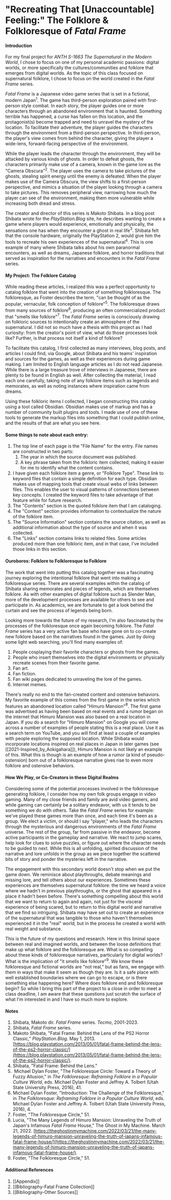 # "Recreating That \[Unaccountable] Feeling:" The Folklore & Folkloresque of _Fatal Frame_

#### Introduction
For my final project for _ANTH S-1663 The Supernatural in the Modern World_, I chose to focus on one of my personal academic passions: digital worlds, or more specifically the cultures/communities and folklore that emerges from digital worlds.  As the topic of this class focused on supernatural folklore, I chose to focus on the world created in the _Fatal Frame_ series.

_Fatal Frame_ is a Japanese video game series that is set in a fictional, modern Japan$^1$.  The game has third-person exploration paired with first-person style combat.  In each story, the player guides one or more characters through an abandoned environment that is haunted.  Something terrible has happened, a curse has fallen on this location, and the protagonist(s) become trapped and need to unravel the mystery of the location.  To facilitate their adventure, the player guides the characters through the environment from a third-person perspective.  In third-person, the player's view comes from behind the character, giving the player a wide-lens, forward-facing perspective of the environment.

While the player leads the character through the environment, they will be attacked by various kinds of ghosts.  In order to defeat ghosts, the characters primarily make use of a camera, known in the game lore as the "Camera Obscura"$^2$.  The player uses the camera to take pictures of the  ghosts, stealing spirit energy until the enemy is defeated.  When the player makes use of the Camera Obscura, the view shifts to a first-person perspective, and mimics a situation of the player looking through a camera to take pictures.  This removes peripheral view, narrowing how much the player can see of the environment, making them more vulnerable while increasing both dread and stress. 

The creator and director of this series is Makoto Shibata.  In a blog post Shibata wrote for the _PlayStation.Blog_ site, he describes wanting to create a game where players would experience, emotionally and physically, the sensations one has when they encounter a ghost in real life$^3$.  Shibata felt that the console hardware, originally the PlayStation 2, would give him the tools to recreate his own experiences of the supernatural$^4$.  This is one example of many where Shibata talks about his own paranormal encounters, as well as dreams, Japanese folklore, and horror traditions that served as inspiration for the narratives and encounters in the _Fatal Frame_ series.

#### My Project: The Folklore Catalog
While reading these articles, I realized this was a perfect opportunity to catalog folklore that went into the creation of something folkloresque.  The folkloresque, as Foster describes the term, "can be thought of as the popular, vernacular, folk conception of folklore"$^5$.  The folkloresque draws from many sources of folklore$^6$, producing an often commercialized product that "smells like folklore"$^7$.  The _Fatal Frame_ series is consciously drawing on folkloric sources to intentionally create an atmosphere of the supernatural.  I did not so much have a thesis with this project as I had curiosity:  from the creator's point of view, what do those processes look like?  Further, is that process not itself a kind of folklore?

To facilitate this catalog, I first collected as many interviews, blog posts, and articles I could find, via Google, about Shibata and his teams' inspiration and sources for the games, as well as their experiences during game making.  I am limited to English language articles as I do not read Japanese.  While there is a large treasure trove of interviews in Japanese, there are plenty to be found in English as well.  After collecting the material, I read each one carefully, taking note of any folklore items such as legends and memorates, as well as noting instances where inspiration came from dreams.

Using these folkloric items I collected, I began constructing this catalog using a tool called Obsidian.  Obsidian makes use of markup and has a number of community built plugins and tools.  I made use of one of these tools to generate the markup files into something that I could publish online, and the results of that are what you see here.

#### Some things to note about each entry:

1. The top line of each page is the "File Name" for the entry.  File names are constructed in two parts:
	1. The year in which the source document was published.  
	2. A key phrase taken from the folkloric item collected, making it easier for me to identify what the content contains.
2. I have given each folklore item a genre, or "Folklore Type".  These link to keyword files that contain a simple definition for each type.  Obsidian makes use of mapping tools that create visual webs of links between files.  This enables the user to visual patterns of connections between key concepts.  I created the keyword files to take advantage of that feature while for future research.
3. The "Contents" section is the quoted folklore item that I am cataloging.
4. The "Context" section provides information to contextualize the nature of the folklore item.
5. The "Source Information" section contains the source citation, as well as additional information about the type of source and when it was collected.
6. The "Links" section contains links to related files.  Some articles produced more than one folkloric item, and in that case, I've included those links in this section.

#### Ouroboros: Folklore to Folkloresque to Folklore
The work that went into putting this catalog together was a fascinating journey exploring the intentional folklore that went into making a folkloresque series.  There are several examples within the catalog of Shibata sharing memorates and pieces of legends, which are themselves folklore.  As with other examples of digital folklore such as Slender Man, more of the development processes are available for others to see and participate in.  As academics, we are fortunate to get a look behind the curtain and see the process of legends being born.

Looking more towards the future of my research, I'm also fascinated by the processes of the folkloresque once again becoming folklore.  The _Fatal Frame_ series has a very active fan base who have gone on to co-create new folklore based on the narratives found in the games.  Just by doing some light web searching, you'll find many examples of:

1. People cosplaying their favorite characters or ghosts from the games.
2. People who insert themselves into the digital environments or physically recreate scenes from their favorite game.
3. Fan art.
4. Fan fiction.
5. Fan wiki pages dedicated to unraveling the lore of the games.
6. Internet memes.

There's really no end to the fan-created content and ostensive behaviors.  My favorite example of this comes from the first game in the series which features an abandoned location called "Himuro Mansion"$^8$.  The first game was advertised as having been based on real events and a rumor began on the internet that Himuro Mansion was also based on a real location in Japan.  If you do a search for "Himuro Mansion" on Google you will come across a number of examples of people stating this is a real place.  Use it as a search term on YouTube, and you will find at least a couple of examples with people exploring the supposed location.  While Shibata would incorporate locations inspired on real places in Japan in later games (see [[2021-Inspired_by_Aokigahara]]), Himuro Mansion is not likely an example of this.  What this is though is an example of how a rumor (a kind of pseudo-ostension) born out of a folkloresque narrative gives rise to even more folklore and ostensive behaviors.

#### How We Play, or Co-Creators in these Digital Realms
Considering some of the potential processes involved in the folkloresque generating folklore, I consider how my own folk groups engage in video gaming.  Many of my close friends and family are avid video gamers, and while gaming can certainly be a solitary endeavor, with us it tends to be something we do with others.  Take the _Fatal Frame_ series for example:  we've played these games more than once, and each time it's been as a group.  We elect a victim, or should I say "player," who leads the characters through the mysterious and dangerous environments of the _Fatal Frame_ universe.  The rest of the group, far from passive in the endeavor, become active participants in the gameplay and narrative.  We react to jump scares, help look for clues to solve puzzles, or figure out where the character needs to be guided to next.  While this is all unfolding, spirited discussion of the narrative and lore unfolds in the group as we piece together the scattered bits of story and ponder the mysteries left in the narrative.

The engagement with this secondary world doesn't stop when we put the game down.  We reminisce about playthroughs, debate meanings and missing lore, and tell others about our experiences.  Sometimes these experiences are themselves supernatural folklore:  the time we heard a voice where we hadn't in previous playthroughs, or the ghost that appeared in a place it hadn't been before.  There's something compelling about this world that we want to return to again and again, not just for the visceral experience of being scared, but to return to this digital world and narrative that we find so intriguing.  Shibata may have set out to create an experience of the supernatural that was tangible to those who haven't themselves experienced it in the "real" world, but in the process he created a world with real weight and substance.

This is the future of my questions and research.  Here in this liminal space between real and imagined worlds, and between the loose definitions that make up what folklore and the folkloresque are.  What is so compelling about these kinds of folkloresque narratives, particularly for digital worlds?  What is the implication of "it smells like folklore"$^9$.  We know these folkloresque and fictional worlds are "not real," but as fans, we engage with them in ways that make it seem as though they are.  Is it a safe place with well established boundaries where we can go to escape, or is there something else happening here?  Where does folklore end and folkloresque begin?  So while I bring this part of the project to a close in order to meet a class deadline, I am aware that these questions just scratch the surface of what I'm interested in and I have so much more to explore.

#### Notes

1. Shibata, Makoto dir. _Fatal Frame_ series. _Tecmo_, 2001-2023.
2. Shibata, _Fatal Frame_ series.
3. Makoto Shibata, "Fatal Frame: Behind the Lens of the PS2 Horror Classic," _PlayStation.Blog_. May 1, 2013.  [https://blog.playstation.com/2013/05/01/fatal-frame-behind-the-lens-of-the-ps2-horror-classic/](https://blog.playstation.com/2013/05/01/fatal-frame-behind-the-lens-of-the-ps2-horror-classic/).
4. Shibata, "Fatal Frame: Behind the Lens."
5.  Michael Dylan Foster, "The Folkloresque Circle: Toward a Theory of Fuzzy Allusion," in _The Folkloresque: Reframing Folklore in a Popular Culture World_, eds. Michael Dylan Foster and Jeffrey A. Tolbert (Utah State University Press, 2016), 41.
6. Michael Dylan Foster, "Introduction: The Challenge of the Folkloresque," in _The Folkloresque: Reframing Folklore in a Popular Culture World_, eds. Michael Dylan Foster and Jeffrey A. Tolbert (Utah State University Press, 2016), 4.
7. Foster, "The Folkloresque Circle," 51.
8. Lucia, "The Many Legends of Himuro Mansion: Unraveling the Truth of Japan's Infamous _Fatal Frame_ House," The Ghost in My Machine. March 21, 2022.  [https://theghostinmymachine.com/2022/03/21/the-many-legends-of-himuro-mansion-unraveling-the-truth-of-japans-infamous-fatal-frame-house/](https://theghostinmymachine.com/2022/03/21/the-many-legends-of-himuro-mansion-unraveling-the-truth-of-japans-infamous-fatal-frame-house/).
9. Foster, "The Folkloresque Circle," 51.

#### Additional References

1. [[Appendix]]
2. [[Bibliography-Fatal Frame Collection]]
3. [[Bibliography-Other Sources]]
